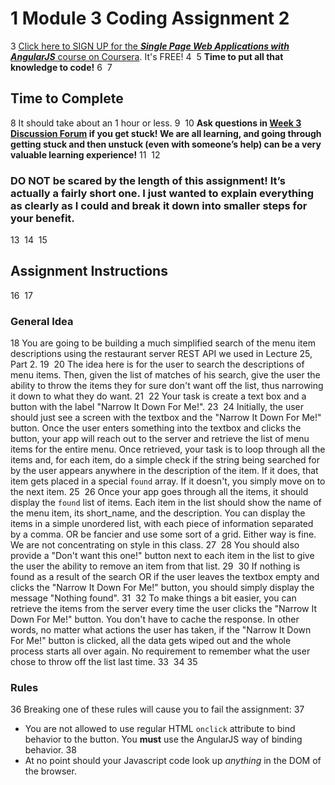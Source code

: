1
Module 3 Coding Assignment
2
=======
3
[Click here to SIGN UP for the ***Single Page Web Applications with AngularJS*** course on Coursera](https://www.coursera.org/learn/single-page-web-apps-with-angularjs). It's FREE!
4
​
5
**Time to put all that knowledge to code!**
6
​
7
## Time to Complete
8
It should take about an 1 hour or less.
9
​
10
**Ask questions in [Week 3 Discussion Forum](https://www.coursera.org/learn/single-page-web-apps-with-angularjs/discussions/weeks/3) if you get stuck! We are all learning, and going through getting stuck and then unstuck (even with someone’s help) can be a very valuable learning experience!**
11
​
12
### **DO NOT be scared by the length of this assignment! It’s actually a fairly short one. I just wanted to explain everything as clearly as I could and break it down into smaller steps for your benefit.**
13
​
14
​
15
## Assignment Instructions
16
​
17
### General Idea
18
You are going to be building a much simplified search of the menu item descriptions using the restaurant server REST API we used in Lecture 25, Part 2.
19
​
20
The idea here is for the user to search the descriptions of menu items. Then, given the list of matches of his search, give the user the ability to throw the items they for sure don't want off the list, thus narrowing it down to what they do want.
21
​
22
Your task is create a text box and a button with the label "Narrow It Down For Me!".
23
​
24
Initially, the user should just see a screen with the textbox and the "Narrow It Down For Me!" button. Once the user enters something into the textbox and clicks the button, your app will reach out to the server and retrieve the list of menu items for the entire menu. Once retrieved, your task is to loop through all the items and, for each item, do a simple check if the string being searched for by the user appears anywhere in the description of the item. If it does, that item gets placed in a special `found` array. If it doesn't, you simply move on to the next item.
25
​
26
Once your app goes through all the items, it should display the `found` list of items. Each item in the list should show the name of the menu item, its short_name, and the description. You can display the items in a simple unordered list, with each piece of information separated by a comma. OR be fancier and use some sort of a grid. Either way is fine. We are not concentrating on style in this class.
27
​
28
You should also provide a "Don't want this one!" button next to each item in the list to give the user the ability to remove an item from that list.
29
​
30
If nothing is found as a result of the search OR if the user leaves the textbox empty and clicks the "Narrow It Down For Me!" button, you should simply display the message "Nothing found".
31
​
32
To make things a bit easier, you can retrieve the items from the server every time the user clicks the "Narrow It Down For Me!" button. You don't have to cache the response. In other words, no matter what actions the user has taken, if the "Narrow It Down For Me!" button is clicked, all the data gets wiped out and the whole process starts all over again. No requirement to remember what the user chose to throw off the list last time.
33
​
34
​
35
### Rules
36
Breaking one of these rules will cause you to fail the assignment:
37
* You are not allowed to use regular HTML `onclick` attribute to bind behavior to the button. You **must** use the AngularJS way of binding behavior.
38
* At no point should your Javascript code look up *anything* in the DOM of the browser.
